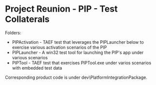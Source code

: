 # Project Reunion - PIP - Test Collaterals 
Folders:
- PIPActivation - TAEF test that leverages the PIPLauncher below to exercise various activation scenarios of the PIP
- PIPLauncher - A win32 test tool for launching the PIP's app under various scenarios
- PIPTool - TAEF test that exercises PIPTool.exe under varios scenarios with embedded test data

Corresponding product code is under dev\PlatformIntegrationPackage.